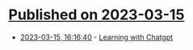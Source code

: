 # [Published on 2023-03-15](index.md)

* [2023-03-15, 16:16:40](https://lobste.rs/s/cewevd/learning_with_chatgpt) - [Learning with Chatgpt](https://stayrelevant.globant.com/en/technology/scalable-platforms/learning-with-chatgpt/)
